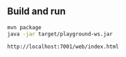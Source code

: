 ## Build and run

```bash
mvn package
java -jar target/playground-ws.jar
```

```
http://localhost:7001/web/index.html
```
